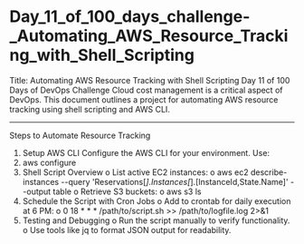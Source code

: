 # Day_11_of_100_days_challenge-_Automating_AWS_Resource_Tracking_with_Shell_Scripting
Title: Automating AWS Resource Tracking with Shell Scripting
Day 11 of 100 Days of DevOps Challenge
Cloud cost management is a critical aspect of DevOps. This document outlines a project for automating AWS resource tracking using shell scripting and AWS CLI.
________________________________________
Steps to Automate Resource Tracking
1.	Setup AWS CLI
Configure the AWS CLI for your environment. Use:
2.	aws configure
3.	Shell Script Overview
o	List active EC2 instances: 
o	aws ec2 describe-instances --query 'Reservations[*].Instances[*].[InstanceId,State.Name]' --output table
o	Retrieve S3 buckets: 
o	aws s3 ls
4.	Schedule the Script with Cron Jobs
o	Add to crontab for daily execution at 6 PM: 
o	0 18 * * * /path/to/script.sh >> /path/to/logfile.log 2>&1
5.	Testing and Debugging
o	Run the script manually to verify functionality.
o	Use tools like jq to format JSON output for readability.
